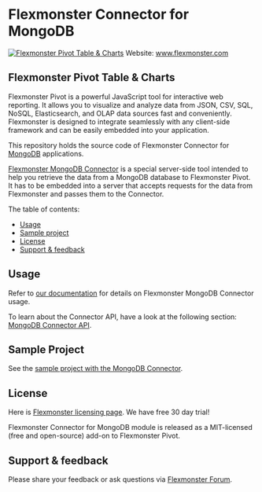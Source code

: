 # Flexmonster Connector for MongoDB

[![Flexmonster Pivot Table & Charts](https://www.flexmonster.com/fm_uploads/2020/06/GitHub_fm.png)](https://flexmonster.com)
Website: www.flexmonster.com

## Flexmonster Pivot Table & Charts
Flexmonster Pivot is a powerful JavaScript tool for interactive web reporting. It allows you to visualize and analyze data from JSON, CSV, SQL, NoSQL, Elasticsearch, and OLAP data sources fast and conveniently. Flexmonster is designed to integrate seamlessly with any client-side framework and can be easily embedded into your application.

This repository holds the source code of Flexmonster Connector for [MongoDB](https://www.mongodb.com/) applications.

[Flexmonster MongoDB Connector](https://www.flexmonster.com/doc/introduction-to-the-flexmonster-mongodb-connector/) is a special server-side tool intended to help you retrieve the data from a MongoDB database to Flexmonster Pivot. It has to be embedded into a server that accepts requests for the data from Flexmonster and passes them to the Connector.

The table of contents:

- [Usage](#usage)
- [Sample project](#sample-project)
- [License](#license)
- [Support & feedback](#support--feedback)

## Usage

Refer to [our documentation](https://www.flexmonster.com/doc/mongodb-connector/) for details on Flexmonster MongoDB Connector usage.

To learn about the Connector API, have a look at the following section: [MongoDB Connector API](https://www.flexmonster.com/api/all-methods/).

## <a name="sample-project"></a>Sample Project ##

See the [sample project with the MongoDB Connector](https://github.com/flexmonster/pivot-mongo).

## License

Here is [Flexmonster licensing page](https://www.flexmonster.com/pivot-table-editions-and-pricing/). We have free 30 day trial! 

Flexmonster Connector for MongoDB module is released as a MIT-licensed (free and open-source) add-on to Flexmonster Pivot.

## Support & feedback

Please share your feedback or ask questions via [Flexmonster Forum](https://www.flexmonster.com/forum/).
